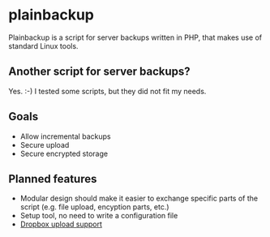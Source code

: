 # plainbackup

Plainbackup is a script for server backups written in PHP, that makes use of standard Linux tools.

## Another script for server backups?

Yes. :-) I tested some scripts, but they did not fit my needs.

## Goals

* Allow incremental backups
* Secure upload
* Secure encrypted storage

## Planned features

* Modular design should make it easier to exchange specific parts of the script (e.g. file upload, encyption parts, etc.)
* Setup tool, no need to write a configuration file
* [Dropbox upload support](https://github.com/andreafabrizi/Dropbox-Uploader)


